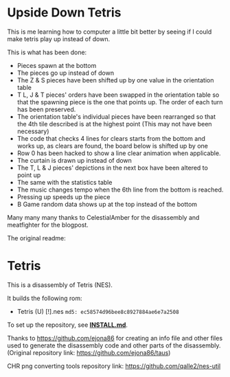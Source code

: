 # Upside Down Tetris

This is me learning how to computer a little bit better by seeing if I could make tetris play up instead of down.

This is what has been done:

- Pieces spawn at the bottom
- The pieces go up instead of down
- The Z & S pieces have been shifted up by one value in the orientation table
- T L, J & T pieces' orders have been swapped in the orientation table so that the spawning piece is the one that points up.  The order of each turn has been preserved.
- The orientation table's individual pieces have been rearranged so that the 4th tile described is at the highest point (This may not have been necessary)
- The code that checks 4 lines for clears starts from the bottom and works up, as clears are found, the board below is shifted up by one
- Row 0 has been hacked to show a line clear animation when applicable.
- The curtain is drawn up instead of down
- The T, L & J pieces' depictions in the next box have been altered to point up
- The same with the statistics table
- The music changes tempo when the 6th line from the bottom is reached.
- Pressing up speeds up the piece
- B Game random data shows up at the top instead of the bottom

Many many many thanks to CelestialAmber for the disassembly and meatfighter for the blogpost.

The original readme:

# Tetris

This is a disassembly of Tetris (NES).

It builds the following rom:

- Tetris (U) [!].nes `md5: ec58574d96bee8c8927884ae6e7a2508`

To set up the repository, see [**INSTALL.md**](INSTALL.md).

Thanks to <https://github.com/ejona86> for creating an info file and other files used to generate the disassembly code and other parts of the disassembly. (Original repository link:  <https://github.com/ejona86/taus>)

CHR png converting tools repository link: <https://github.com/qalle2/nes-util>
